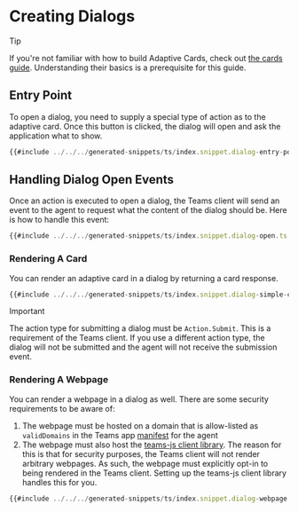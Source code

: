 # Creating Dialogs

> [!TIP]
> If you're not familiar with how to build Adaptive Cards, check out [the cards guide](../1.cards/). Understanding their basics is a prerequisite for this guide.

## Entry Point

To open a dialog, you need to supply a special type of action as to the adaptive card. Once this button is clicked, the dialog will open and ask the application what to show.

```ts
{{#include ../../../generated-snippets/ts/index.snippet.dialog-entry-point.ts }}
```

## Handling Dialog Open Events

Once an action is executed to open a dialog, the Teams client will send an event to the agent to request what the content of the dialog should be. Here is how to handle this event:

```ts
{{#include ../../../generated-snippets/ts/index.snippet.dialog-open.ts }}
```

### Rendering A Card

You can render an adaptive card in a dialog by returning a card response.

```ts
{{#include ../../../generated-snippets/ts/index.snippet.dialog-simple-card.ts }}
```

> [!IMPORTANT]
> The action type for submitting a dialog must be `Action.Submit`. This is a requirement of the Teams client. If you use a different action type, the dialog will not be submitted and the agent will not receive the submission event.

### Rendering A Webpage

You can render a webpage in a dialog as well. There are some security requirements to be aware of:

1. The webpage must be hosted on a domain that is allow-listed as `validDomains` in the Teams app [manifest](../../4.teams/2.manifest.md) for the agent
2. The webpage must also host the [teams-js client library](https://www.npmjs.com/package/@microsoft/teams-js). The reason for this is that for security purposes, the Teams client will not render arbitrary webpages. As such, the webpage must explicitly opt-in to being rendered in the Teams client. Setting up the teams-js client library handles this for you.

```ts
{{#include ../../../generated-snippets/ts/index.snippet.dialog-webpage.ts }}
```
